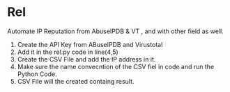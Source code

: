 # Rel
 Automate IP Reputation from AbuseIPDB &amp; VT , and with other field as well.

1. Create the API Key from ABuseIPDB and Virustotal
2. Add it in the rel.py code in line(4,5)
3. Create the CSV File and add the IP address in it.
4. Make sure the name convecntion of the CSV fiel in code and run the Python Code.
5. CSV File will the created containg result.

